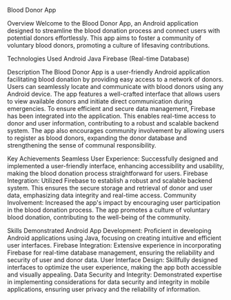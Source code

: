 Blood Donor App

Overview
Welcome to the Blood Donor App, an Android application designed to streamline the blood donation process and connect users with potential donors effortlessly. This app aims to foster a community of voluntary blood donors, promoting a culture of lifesaving contributions.

Technologies Used
Android
Java
Firebase (Real-time Database)

Description
The Blood Donor App is a user-friendly Android application facilitating blood donation by providing easy access to a network of donors. Users can seamlessly locate and communicate with blood donors using any Android device. The app features a well-crafted interface that allows users to view available donors and initiate direct communication during emergencies.
To ensure efficient and secure data management, Firebase has been integrated into the application. This enables real-time access to donor and user information, contributing to a robust and scalable backend system. The app also encourages community involvement by allowing users to register as blood donors, expanding the donor database and strengthening the sense of communal responsibility.

Key Achievements
Seamless User Experience: Successfully designed and implemented a user-friendly interface, enhancing accessibility and usability, making the blood donation process straightforward for users.
Firebase Integration: Utilized Firebase to establish a robust and scalable backend system. This ensures the secure storage and retrieval of donor and user data, emphasizing data integrity and real-time access.
Community Involvement: Increased the app's impact by encouraging user participation in the blood donation process. The app promotes a culture of voluntary blood donation, contributing to the well-being of the community.

Skills Demonstrated
Android App Development: Proficient in developing Android applications using Java, focusing on creating intuitive and efficient user interfaces.
Firebase Integration: Extensive experience in incorporating Firebase for real-time database management, ensuring the reliability and security of user and donor data.
User Interface Design: Skillfully designed interfaces to optimize the user experience, making the app both accessible and visually appealing.
Data Security and Integrity: Demonstrated expertise in implementing considerations for data security and integrity in mobile applications, ensuring user privacy and the reliability of information.
